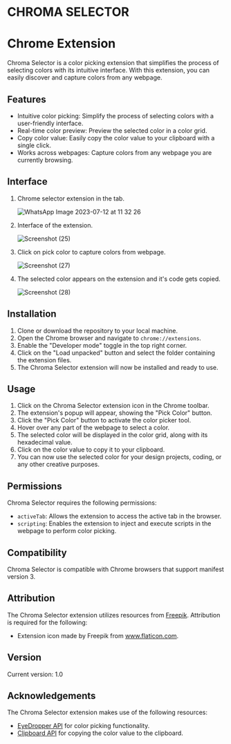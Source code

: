 # CHROMA SELECTOR
# Chrome Extension

Chroma Selector is a color picking extension that simplifies the process of selecting colors with its intuitive interface. With this extension, you can easily discover and capture colors from any webpage.

## Features
- Intuitive color picking: Simplify the process of selecting colors with a user-friendly interface.
- Real-time color preview: Preview the selected color in a color grid.
- Copy color value: Easily copy the color value to your clipboard with a single click.
- Works across webpages: Capture colors from any webpage you are currently browsing.

## Interface
1. Chrome selector extension in the tab.

   ![WhatsApp Image 2023-07-12 at 11 32 26](https://github.com/DrishtiA/chromaSelector/assets/106471875/6505567d-9f1d-422b-a763-245a49893ad3)

2. Interface of the extension.
   
   ![Screenshot (25)](https://github.com/DrishtiA/chromaSelector/assets/106471875/687427c2-8e12-41fb-9932-caedf9c4fe18)

3. Click on pick color to capture colors from webpage.
   
   ![Screenshot (27)](https://github.com/DrishtiA/chromaSelector/assets/106471875/696326b7-b06d-43a9-b55d-6f4c25bde519)

4. The selected color appears on the extension and it's code gets copied.
   
   ![Screenshot (28)](https://github.com/DrishtiA/chromaSelector/assets/106471875/78d99bb5-ba61-46c5-95dc-e68f7eecb432)
  
## Installation
1. Clone or download the repository to your local machine.
2. Open the Chrome browser and navigate to `chrome://extensions`.
3. Enable the "Developer mode" toggle in the top right corner.
4. Click on the "Load unpacked" button and select the folder containing the extension files.
5. The Chroma Selector extension will now be installed and ready to use.

## Usage
1. Click on the Chroma Selector extension icon in the Chrome toolbar.
2. The extension's popup will appear, showing the "Pick Color" button.
3. Click the "Pick Color" button to activate the color picker tool.
4. Hover over any part of the webpage to select a color.
5. The selected color will be displayed in the color grid, along with its hexadecimal value.
6. Click on the color value to copy it to your clipboard.
7. You can now use the selected color for your design projects, coding, or any other creative purposes.

## Permissions
Chroma Selector requires the following permissions:
- `activeTab`: Allows the extension to access the active tab in the browser.
- `scripting`: Enables the extension to inject and execute scripts in the webpage to perform color picking.

## Compatibility
Chroma Selector is compatible with Chrome browsers that support manifest version 3.

## Attribution
The Chroma Selector extension utilizes resources from [Freepik](https://www.freepik.com). Attribution is required for the following:

- Extension icon made by Freepik from www.flaticon.com.

## Version
Current version: 1.0

## Acknowledgements
The Chroma Selector extension makes use of the following resources:
- [EyeDropper API](https://developer.mozilla.org/en-US/docs/Web/API/EyeDropper) for color picking functionality.
- [Clipboard API](https://developer.mozilla.org/en-US/docs/Web/API/Clipboard) for copying the color value to the clipboard.
